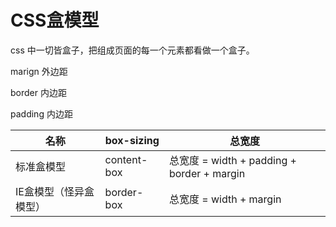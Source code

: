 # CSS盒模型

css 中一切皆盒子，把组成页面的每一个元素都看做一个盒子。

marign 外边距

border 内边距

padding 内边距

| 名称                   | box-sizing  | 总宽度                                     |
| ---------------------- | ----------- | ------------------------------------------ |
| 标准盒模型             | content-box | 总宽度 = width + padding + border + margin |
| IE盒模型（怪异盒模型） | border-box  | 总宽度 = width + margin                    |

